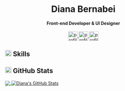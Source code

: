 <h1 align="center">Diana Bernabei </h1>
<h4 align="center">Front-end Developer & UI Designer</h4>

<p align="center">
  <a href="https://www.linkedin.com/in/dianabernabei" target="blank">
  	<img align="center" src="https://www.dianabernabei.com/img/social-media-icons/038-linkedin.png" alt="profilo linkedin" height="30" width="30" />
  </a>
  <a href="https://twitter.com/dianabernabei" target="blank">
  	<img align="center" src="https://www.dianabernabei.com/img/social-media-icons/050-twitter.png" alt="profilo twitter" height="30" width="30" />
  </a>
  <a href="https://www.instagram.com/_dianacodes/" target="blank">
  	<img align="center" src="https://www.dianabernabei.com/img/social-media-icons/034-instagram.png" alt="profilo instagram" height="30" width="30" />
  </a>
</p>

<h2><img src="https://www.dianabernabei.com/img/web-design-icons/tools.png" alt="skills" height="20" width="20" /> Skills</h2>

<h2> <img src="https://www.dianabernabei.com/img/web-design-icons/analysis.png" alt="analysis" height="20" width="20" /> GitHub Stats</h2>
<a href="https://github.com/dianaberna/dianaberna" align="center">
  <img align="center" src="https://github-readme-stats.vercel.app/api/top-langs/?username=dianaberna&layout=compact&theme=highcontrast" />
</a>
<a href="https://github.com/dianaberna/dianaberna" align="center">
  <img align="center" src="https://github-readme-stats.vercel.app/api?username=dianaberna&theme=highcontrast&show_icons=true" alt="Diana's GitHub Stats" />
</a>
